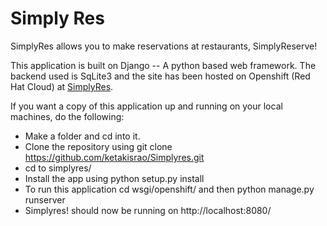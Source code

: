 Simply Res
==========
SimplyRes allows you to make reservations at restaurants, SimplyReserve!


This application is built on Django -- A python based web framework. The backend used is SqLite3 and the site has been hosted on Openshift (Red Hat Cloud) at [SimplyRes](https://simplyres-ketakisrao.rhcloud.com "SimplyRes!").


If you want a copy of this application up and running on your local machines, do the following:


+ Make a folder and cd into it.
+ Clone the repository using git clone https://github.com/ketakisrao/Simplyres.git
+ cd to simplyres/
+ Install the app using python setup.py install
+ To run this application cd wsgi/openshift/ and then python manage.py runserver
+ Simplyres! should now be running on http://localhost:8080/
